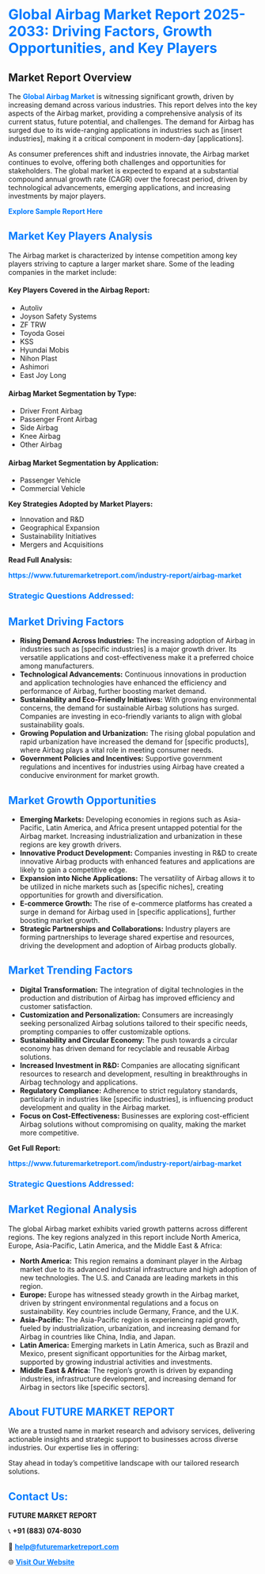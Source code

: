 <h1 style="color: #007BFF;">Global Airbag Market Report 2025-2033: Driving Factors, Growth Opportunities, and Key Players</h1>

<section id="overview">
<h2>Market Report Overview</h2>
<p>The <a href="https://www.futuremarketreport.com/industry-report/airbag-market" style="color: #007BFF; text-decoration: none;"><strong>Global Airbag Market</strong></a> is witnessing significant growth, driven by increasing demand across various industries. This report delves into the key aspects of the Airbag market, providing a comprehensive analysis of its current status, future potential, and challenges. The demand for Airbag has surged due to its wide-ranging applications in industries such as [insert industries], making it a critical component in modern-day [applications].</p>
<p>As consumer preferences shift and industries innovate, the Airbag market continues to evolve, offering both challenges and opportunities for stakeholders. The global market is expected to expand at a substantial compound annual growth rate (CAGR) over the forecast period, driven by technological advancements, emerging applications, and increasing investments by major players.</p>
</section>

<section id="overview">
<p><a href="https://www.futuremarketreport.com/request-sample/reportId=50432" style="color: #007BFF; text-decoration: none;"><strong>Explore Sample Report Here</strong></a></p>
</section>

<section id="key-players">
<h2 style="color: #007BFF;">Market Key Players Analysis</h2>
<p>The Airbag market is characterized by intense competition among key players striving to capture a larger market share. Some of the leading companies in the market include:</p>
<h4>Key Players Covered in the Airbag Report:</h4>
<ul><li>Autoliv</li><li>Joyson Safety Systems</li><li>ZF TRW</li><li>Toyoda Gosei</li><li>KSS</li><li>Hyundai Mobis</li><li>Nihon Plast</li><li>Ashimori</li><li>East Joy Long</li></ul>
<h4>Airbag Market Segmentation by Type:</h4>
<ul><li>Driver Front Airbag</li><li>Passenger Front Airbag</li><li>Side Airbag</li><li>Knee Airbag</li><li>Other Airbag</li></ul>

<h4>Airbag Market Segmentation by Application:</h4>
<ul><li>Passenger Vehicle</li><li>Commercial Vehicle</li></ul>
<p><strong>Key Strategies Adopted by Market Players:</strong></p>
<ul>
<li>Innovation and R&D</li>
<li>Geographical Expansion</li>
<li>Sustainability Initiatives</li>
<li>Mergers and Acquisitions</li>
</ul>
</section>

<section>
<p><strong>Read Full Analysis: </strong></p><a href="https://www.futuremarketreport.com/industry-report/airbag-market" style="color: #007BFF; text-decoration: none;"><strong>https://www.futuremarketreport.com/industry-report/airbag-market</strong></a>
<h3 style="color: #007BFF;">Strategic Questions Addressed:</h3>
</section>

<section id="driving-factors">
<h2 style="color: #007BFF;">Market Driving Factors</h2>
<ul>
<li><strong>Rising Demand Across Industries:</strong> The increasing adoption of Airbag in industries such as [specific industries] is a major growth driver. Its versatile applications and cost-effectiveness make it a preferred choice among manufacturers.</li>
<li><strong>Technological Advancements:</strong> Continuous innovations in production and application technologies have enhanced the efficiency and performance of Airbag, further boosting market demand.</li>
<li><strong>Sustainability and Eco-Friendly Initiatives:</strong> With growing environmental concerns, the demand for sustainable Airbag solutions has surged. Companies are investing in eco-friendly variants to align with global sustainability goals.</li>
<li><strong>Growing Population and Urbanization:</strong> The rising global population and rapid urbanization have increased the demand for [specific products], where Airbag plays a vital role in meeting consumer needs.</li>
<li><strong>Government Policies and Incentives:</strong> Supportive government regulations and incentives for industries using Airbag have created a conducive environment for market growth.</li>
</ul>
</section>

<section id="growth-opportunities">
<h2 style="color: #007BFF;">Market Growth Opportunities</h2>
<ul>
<li><strong>Emerging Markets:</strong> Developing economies in regions such as Asia-Pacific, Latin America, and Africa present untapped potential for the Airbag market. Increasing industrialization and urbanization in these regions are key growth drivers.</li>
<li><strong>Innovative Product Development:</strong> Companies investing in R&D to create innovative Airbag products with enhanced features and applications are likely to gain a competitive edge.</li>
<li><strong>Expansion into Niche Applications:</strong> The versatility of Airbag allows it to be utilized in niche markets such as [specific niches], creating opportunities for growth and diversification.</li>
<li><strong>E-commerce Growth:</strong> The rise of e-commerce platforms has created a surge in demand for Airbag used in [specific applications], further boosting market growth.</li>
<li><strong>Strategic Partnerships and Collaborations:</strong> Industry players are forming partnerships to leverage shared expertise and resources, driving the development and adoption of Airbag products globally.</li>
</ul>
</section>

<section id="trending-factors">
<h2 style="color: #007BFF;">Market Trending Factors</h2>
<ul>
<li><strong>Digital Transformation:</strong> The integration of digital technologies in the production and distribution of Airbag has improved efficiency and customer satisfaction.</li>
<li><strong>Customization and Personalization:</strong> Consumers are increasingly seeking personalized Airbag solutions tailored to their specific needs, prompting companies to offer customizable options.</li>
<li><strong>Sustainability and Circular Economy:</strong> The push towards a circular economy has driven demand for recyclable and reusable Airbag solutions.</li>
<li><strong>Increased Investment in R&D:</strong> Companies are allocating significant resources to research and development, resulting in breakthroughs in Airbag technology and applications.</li>
<li><strong>Regulatory Compliance:</strong> Adherence to strict regulatory standards, particularly in industries like [specific industries], is influencing product development and quality in the Airbag market.</li>
<li><strong>Focus on Cost-Effectiveness:</strong> Businesses are exploring cost-efficient Airbag solutions without compromising on quality, making the market more competitive.</li>
</ul>
</section>

<section>
<p><strong>Get Full Report: </strong></p><a href="https://www.futuremarketreport.com/industry-report/airbag-market" style="color: #007BFF; text-decoration: none;"><strong>https://www.futuremarketreport.com/industry-report/airbag-market</strong></a>
<h3 style="color: #007BFF;">Strategic Questions Addressed:</h3>
</section>


<section id="regional-analysis">
<h2 style="color: #007BFF;">Market Regional Analysis</h2>
<p>The global Airbag market exhibits varied growth patterns across different regions. The key regions analyzed in this report include North America, Europe, Asia-Pacific, Latin America, and the Middle East & Africa:</p>
<ul>
<li><strong>North America:</strong> This region remains a dominant player in the Airbag market due to its advanced industrial infrastructure and high adoption of new technologies. The U.S. and Canada are leading markets in this region.</li>
<li><strong>Europe:</strong> Europe has witnessed steady growth in the Airbag market, driven by stringent environmental regulations and a focus on sustainability. Key countries include Germany, France, and the U.K.</li>
<li><strong>Asia-Pacific:</strong> The Asia-Pacific region is experiencing rapid growth, fueled by industrialization, urbanization, and increasing demand for Airbag in countries like China, India, and Japan.</li>
<li><strong>Latin America:</strong> Emerging markets in Latin America, such as Brazil and Mexico, present significant opportunities for the Airbag market, supported by growing industrial activities and investments.</li>
<li><strong>Middle East & Africa:</strong> The region’s growth is driven by expanding industries, infrastructure development, and increasing demand for Airbag in sectors like [specific sectors].</li>
</ul>
</section>

<footer>
<h2 style="color: #007BFF;">About FUTURE MARKET REPORT</h2>
<p>We are a trusted name in market research and advisory services, delivering actionable insights and strategic support to businesses across diverse industries. Our expertise lies in offering:</p>

<p>Stay ahead in today’s competitive landscape with our tailored research solutions.</p>

<h2 style="color: #007BFF;">Contact Us:</h2>
<p><strong>FUTURE MARKET REPORT</strong></p>
<p>📞 <strong>+91 (883) 074-8030</strong></p>
<p>📧 <strong><a href="mailto:help@futuremarketreport.com" style="color: #007BFF;">help@futuremarketreport.com</a></strong></p>
<p>🌐 <strong><a href="https://www.futuremarketreport.com/" style="color: #007BFF;">Visit Our Website</a></strong></p>
</footer>